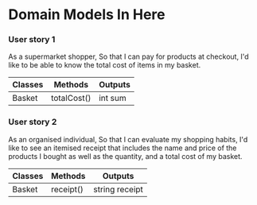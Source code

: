 # Domain Models In Here

### User story 1
As a supermarket shopper,
So that I can pay for products at checkout,
I'd like to be able to know the total cost of items in my basket.

| Classes | Methods      | Outputs       |
|---------|--------------|---------------|
| Basket  | totalCost()  | int sum       |

### User story 2
As an organised individual,
So that I can evaluate my shopping habits,
I'd like to see an itemised receipt that includes the name and price of the products
I bought as well as the quantity, and a total cost of my basket.

| Classes | Methods   | Outputs        |
|---------|-----------|----------------|
| Basket  | receipt() | string receipt |